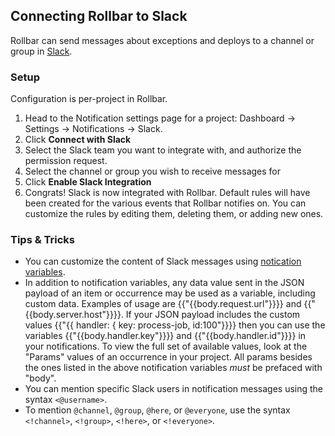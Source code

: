 ## Connecting Rollbar to Slack

Rollbar can send messages about exceptions and deploys to a channel or
group in [Slack](https://slack.com/).

### Setup

Configuration is per-project in Rollbar.

1.  Head to the Notification settings page for a project: Dashboard ->
    Settings -> Notifications -> Slack.
2.  Click **Connect with Slack**
3.  Select the Slack team you want to integrate with, and authorize the
    permission request.
4.  Select the channel or group you wish to receive messages for
5.  Click **Enable Slack Integration**
6.  Congrats! Slack is now integrated with Rollbar. Default rules will
    have been created for the various events that Rollbar notifies on.
    You can customize the rules by editing them, deleting them, or
    adding new ones.

### Tips & Tricks

* You can customize the content of Slack messages using [notication variables](/docs/notification-variables/).
* In addition to notification variables, any data value sent in the JSON payload of an item or occurrence may be used as a variable, including custom data. Examples of usage are {{"{{body.request.url"}}}} and {{"{{body.server.host"}}}}. If your JSON payload includes the custom values {{"{{ handler: { key: process-job, id:100"}}}} then you can use the variables {{"{{body.handler.key"}}}} and {{"{{body.handler.id"}}}} in your notifications. To view the full set of available values, look at the "Params" values of an occurrence in your project. All params besides the ones listed in the above notification variables *must* be prefaced with "body".
* You can mention specific Slack users in notification messages using the syntax `<@username>`.
* To mention `@channel`, `@group`, `@here`, or `@everyone`, use the syntax `<!channel>`, `<!group>`, `<!here>`, or `<!everyone>`.
